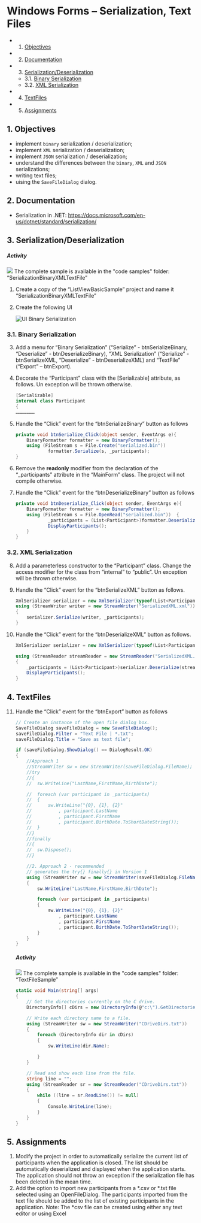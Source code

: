 # Windows Forms – Serialization, Text Files

<!-- vscode-markdown-toc -->
* 1. [Objectives](#Objectives)
* 2. [Documentation](#Documentation)
* 3. [Serialization/Deserialization](#SerializationDeserialization)
	* 3.1. [Binary Serialization](#BinarySerialization)
	* 3.2. [XML Serialization](#XMLSerialization)
* 4. [ TextFiles](#TextFiles)
* 5. [Assignments](#Assignments)

<!-- vscode-markdown-toc-config
	numbering=true
	autoSave=true
	/vscode-markdown-toc-config -->
<!-- /vscode-markdown-toc -->

##  1. <a name='Objectives'></a>Objectives
- implement `binary` serialization / deserialization;
- implement `XML` serialization / deserialization;
- implement `JSON` serialization / deserialization;
- understand the differences between the `binary`, `XML` and `JSON` serializations;
- writing text files;
- uising the `SaveFileDialog` dialog.

##  2. <a name='Documentation'></a>Documentation
- Serialization in .NET: <https://docs.microsoft.com/en-us/dotnet/standard/serialization/>

##  3. <a name='SerializationDeserialization'></a>Serialization/Deserialization

##### Activity

![](media/image1.png) The complete sample is available in the "code samples" folder:  “SerializationBinaryXMLTextFile”

1.  Create a copy of the “ListViewBasicSample” project and name it “SerializationBinaryXMLTextFile”

2.  Create the following UI

	![UI Binary Serialization](docs/7/ui-binary.png)

###  3.1. <a name='BinarySerialization'></a>Binary Serialization

3. Add a menu for “Binary Serialization” (“Serialize” - btnSerializeBinary, “Deserialize” - btnDeserializeBinary), “XML Serialization” (“Serialize” - btnSerializeXML, “Deserialize” - btnDeserializeXML) and “TextFile” (“Export” – btnExport). 

4. Decorate the “Participant” class with the [Serializable] attribute, as follows. Un exception will be thrown otherwise.

	```c#
	[Serializable]
	internal class Participant
	{
	…………………
	```
     	
5.  Handle the “Click” event for the “btnSerializeBinary” button as follows

	```c#
	private void btnSerialize_Click(object sender, EventArgs e){
		BinaryFormatter formatter = new BinaryFormatter();
		using (FileStream s = File.Create("serialized.bin"))
				formatter.Serialize(s, _participants);
	}
	```
     	     	
6. Remove the **readonly** modifier from the declaration of the “_participants” attribute in the “MainForm” class. The project will not compile otherwise.

7. Handle the “Click” event for the “btnDeserializeBinary” button as follows

	```C#
	private void btnDeserialize_Click(object sender, EventArgs e){
		BinaryFormatter formatter = new BinaryFormatter();
		using (FileStream s = File.OpenRead("serialized.bin"))	{
				_participants = (List<Participant>)formatter.Deserialize(s);
				DisplayParticipants();
		}
	}
	```

###  3.2. <a name='XMLSerialization'></a>XML Serialization

8. Add a parameterless constructor to the “Participant” class. Change the access modifier for the class from “internal” to “public”. Un exception will be thrown otherwise.

9. Handle the “Click” event for the “btnSerializeXML” button as follows.

	```C#
	XmlSerializer serializer = new XmlSerializer(typeof(List<Participant>));
	using (StreamWriter writer = new StreamWriter("SerializedXML.xml"))
	{
		serializer.Serialize(writer, _participants);
	}
	```

10. Handle the “Click” event for the “btnDeserializeXML” button as follows.

	```C#
	XmlSerializer serializer = new XmlSerializer(typeof(List<Participant>));

	using (StreamReader streamReader = new StreamReader("SerializedXML.xml"))
	{
		_participants = (List<Participant>)serializer.Deserialize(streamReader);
		DisplayParticipants();
	}
	```

##  4. <a name='TextFiles'></a> TextFiles

11. Handle the “Click” event for the “btnExport” button as follows

	```c#
	// Create an instance of the open file dialog box.
	SaveFileDialog saveFileDialog = new SaveFileDialog();
	saveFileDialog.Filter = "Text File | *.txt";
	saveFileDialog.Title = "Save as text file";

	if (saveFileDialog.ShowDialog() == DialogResult.OK)
	{
		//Approach 1
		//StreamWriter sw = new StreamWriter(saveFileDialog.FileName);
		//try
		//{
		//	sw.WriteLine("LastName,FirstName,BirthDate");

		//	foreach (var participant in _participants)
		//	{
		//		sw.WriteLine("{0}, {1}, {2}"
		//			, participant.LastName
		//			, participant.FirstName
		//			, participant.BirthDate.ToShortDateString());
		//	}
		//}
		//finally
		//{
		//	sw.Dispose();
		//}

		//2. Approach 2 - recommended
		// generates the try{} finally{} in Version 1
		using (StreamWriter sw = new StreamWriter(saveFileDialog.FileName))
		{
			sw.WriteLine("LastName,FirstName,BirthDate");

			foreach (var participant in _participants)
			{
				sw.WriteLine("{0}, {1}, {2}"
					, participant.LastName
					, participant.FirstName
					, participant.BirthDate.ToShortDateString());
			}
		}
	}
	```

	##### Activity

	![](media/image1.png) The complete sample is available in the "code samples" folder: “TextFileSample”

	```C#
	static void Main(string[] args)
	{
		// Get the directories currently on the C drive.
		DirectoryInfo[] cDirs = new DirectoryInfo(@"c:\").GetDirectories();

		// Write each directory name to a file.
		using (StreamWriter sw = new StreamWriter("CDriveDirs.txt"))
		{
			foreach (DirectoryInfo dir in cDirs)
			{
				sw.WriteLine(dir.Name);

			}
		}

		// Read and show each line from the file.
		string line = "";
		using (StreamReader sr = new StreamReader("CDriveDirs.txt"))
		{
			while ((line = sr.ReadLine()) != null)
			{
				Console.WriteLine(line);
			}
		}
	}
	```
##  5. <a name='Assignments'></a>Assignments
1. Modify the project in order to automatically serialize the current list of participants when the application is closed. The list should be automatically deserialized and displayed when the application starts. The application should not throw an exception if the serialization file has been deleted in the mean time.
2. Add the option to import new participants from a *.csv or *.txt file selected using an OpenFileDialog. The participants imported from the text file should be added to the list of existing participants in the application. Note: The *csv file can be created using either any text editor or using Excel